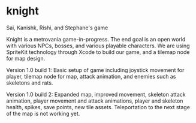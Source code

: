 # knight
Sai, Kanishk, Rishi, and Stephane's game

Knight is a metrovania game-in-progress. The end goal is an open world with various NPCs, bosses, and various playable characters. We are using SpriteKit technology through Xcode to build our game, and a tilemap node for map design. 


Version 1.0 build 1:
Basic setup of game including joystick movement for player, tilemap node for map, attack animation, and enemies such as skeletons and rats. 

Version 1.0 build 2: 
Expanded map, improved movement, skeleton attack animation, player movement and attack animations, player and skeleton health, spikes, save points, new tile assets. Teleportation to the next stage of the map is not working yet. 
